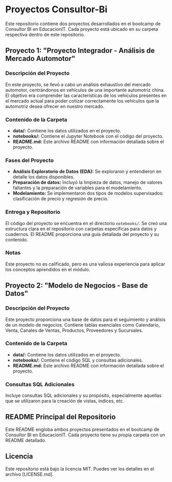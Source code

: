 # Proyectos Consultor-Bi

Este repositorio contiene dos proyectos desarrollados en el bootcamp de Consultor BI en EducacionIT. Cada proyecto está ubicado en su carpeta respectiva dentro de este repositorio.

## Proyecto 1: "Proyecto Integrador - Análisis de Mercado Automotor"

### Descripción del Proyecto
En este proyecto, se llevó a cabo un análisis exhaustivo del mercado automotor, centrándonos en vehículos de una importante automotriz china. El objetivo era comprender las características de los vehículos presentes en el mercado actual para poder cotizar correctamente los vehículos que la automotriz desea ofrecer en nuestro mercado.

### Contenido de la Carpeta
- **data/:** Contiene los datos utilizados en el proyecto.
- **notebooks/:** Contiene el Jupyter Notebook con el código del proyecto.
- **README.md:** Este archivo README con información detallada sobre el proyecto.

### Fases del Proyecto
- **Análisis Exploratorio de Datos (EDA):** Se exploraron y entendieron en detalle los datos disponibles.
- **Preparación de datos:** Incluyó la limpieza de datos, manejo de valores faltantes y la preparación de variables para el modelamiento.
- **Modelamiento:** Se implementaron dos tipos de modelos supervisados: clasificación de precio y regresión de precio.

### Entrega y Repositorio
El código del proyecto se encuentra en el directorio `notebooks/`. Se creó una estructura clara en el repositorio con carpetas específicas para datos y cuadernos. El README proporciona una guía detallada del proyecto y su contenido.

### Notas
Este proyecto no es calificado, pero es una valiosa experiencia para aplicar los conceptos aprendidos en el módulo.

## Proyecto 2: "Modelo de Negocios - Base de Datos"

### Descripción del Proyecto
Este proyecto proporciona una base de datos para el seguimiento y análisis de un modelo de negocios. Contiene tablas esenciales como Calendario, Venta, Canales de Ventas, Productos, Proveedores y Sucursales.

### Contenido de la Carpeta
- **data/:** Contiene los datos utilizados en el proyecto.
- **notebooks/:** Contiene el código SQL y consultas adicionales.
- **README.md:** Este archivo README con información detallada sobre el proyecto.

### Consultas SQL Adicionales
Incluye consultas SQL adicionales y su propósito, especialmente aquellas que se utilizaron para la creación de vistas, índices, etc.

## README Principal del Repositorio

Este README engloba ambos proyectos presentados en el bootcamp de Consultor BI en EducacionIT. Cada proyecto tiene su propia carpeta con un README detallado.

## Licencia
Este repositorio está bajo la licencia MIT. Puedes ver los detalles en el archivo [LICENSE.md].

